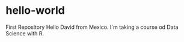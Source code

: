 # hello-world
First Repository
Hello
David from Mexico. I´m taking a course od Data Science with R.
